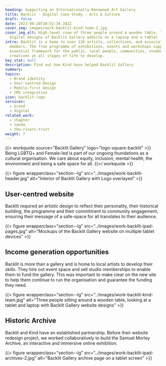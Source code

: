 ```yaml
---
heading: Supporting an Internationally-Renowned Art Gallery
title: Backlit - Digital Case Study - Arts & Culture  
draft: false
date: 2023-06-28T10:52:34.342Z
cover_img: images/work-backlit-kind-team-2.jpg
cover_img_alt: High-level view of three people around a wooden table, looking at
  digital designs of Backlit Gallery website on a laptop and a tablet
intro: Backlit is a home to over 120 artists, collectives, and associate
  members. The free programme of exhibitions, events and workshops supports an
  essential framework for the public, local people, communities, students and
  creatives at all stages of life to develop.
key_stat: null
description: Find out how Kind have helped Backlit Gallery
summary:
topics:
  - Brand identity
  - User-centred Design
  - Mobile-first Design
  - CMS integration
icon: backlit-logo
services:
  - brand
  - digital
related_work:
  - chapter
  - vanda
  - the-rivers-trust
weight: 7
---
```


{{< workquote source="Backlit Gallery" logo="logo-square-backlit" >}}
Being LGBTQ+ and Female-led is part of our ongoing foundations as a cultural organisation. We care about equity, inclusion, mental health, the environment and being a safe space for all.
{{</ workquote >}}

{{< figure wrapperclass="section--lg" src="../images/work-backlit-header.jpg" alt="Interior of Backlit Gallery with Logo overlayed" >}}

## User-centred website

Backlit required an artistic design to reflect their personality, their historical building, the programme and their commitment to community engagement, ensuring their message of a safe-space for all translates to their audience.

{{< figure wrapperclass="section--lg" src="../images/work-backlit-ipad-pages.jpg" alt="Mockups of the Backlit Gallery website on multiple tablet devices" >}}

## Income generation opportunities

Backlit is more than a gallery and is home to local artists to develop their skills. They hire out event space and sell studio memberships to enable them to fund the gallery. This was important to make clear on the new site to help them continue to run the organisation and guarantee the funding they need.

{{< figure wrapperclass="section--lg" src="../images/work-backlit-kind-team.jpg" alt="Three people sitting around a wooden table, looking at a tablet and laptop with Backlit Gallery website designs" >}}

## Historic Archive

Backlit and Kind have an established partnership. Before their website redesign project, we worked collaboratively to build the Samuel Morley Archive, an interactive and immersive online exhibition.

{{< figure wrapperclass="section--lg" src="../images/work-backlit-ipad-archives-2.jpg" alt="Backlit Gallery archive page on a tablet screen" >}}